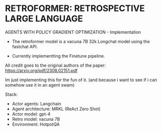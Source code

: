 # RETROFORMER: RETROSPECTIVE LARGE LANGUAGE
AGENTS WITH POLICY GRADIENT OPTIMIZATION - Implementation

- The retroformer model is a vacuna 7B 32k Longchat model using the fastchat API. 

- Currently implementting the Finetune pipeline. 

All credit goes to the original authors of the paper: https://arxiv.org/pdf/2308.02151.pdf

Im just implementing this for the fun of it. (and because i want to see if i can somehow use it in an agent swam)

Stack:
- Actor agents: Langchain
- Agent architecture: MRKL (ReAct Zero Shot)
- Actor model: gpt-4
- Retro model: vacuna 7B
- Environment: HotpotQA



